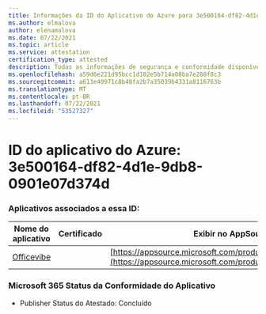 ```yaml
---
title: Informações da ID do Aplicativo do Azure para 3e500164-df82-4d1e-9db8-0901e07d374d
ms.author: elmalova
author: elenamalova
ms.date: 07/22/2021
ms.topic: article
ms.service: attestation
certification_type: attested
description: Todas as informações de segurança e conformidade disponíveis para o 3e500164-df82-4d1e-9db8-0901e07d374d.
ms.openlocfilehash: a59d6e221d95bcc1d102e5b714a08ba7e288f8c3
ms.sourcegitcommit: a613e40971c8b48fa2b7a35039b4331a8116763b
ms.translationtype: MT
ms.contentlocale: pt-BR
ms.lasthandoff: 07/22/2021
ms.locfileid: "53527327"
---
```

# <a name="azure-app-id-3e500164-df82-4d1e-9db8-0901e07d374d"></a>ID do aplicativo do Azure: 3e500164-df82-4d1e-9db8-0901e07d374d


### <a name="apps-associated-with-this-id"></a>Aplicativos associados a essa ID:
| **Nome do aplicativo** | **Certificado** | **Exibir no AppSource** |
|--------------|---------------|-----------------------|
| [Officevibe](https://docs.microsoft.com/microsoft-365-app-certification/forward/WA200002508) |  | [https://appsource.microsoft.com/product/office/WA200002508](https://appsource.microsoft.com/product/office/WA200002508) |

### <a name="microsoft-365-app-compliance-status"></a>Microsoft 365 Status da Conformidade do Aplicativo
- Publisher Status do Atestado: Concluído
